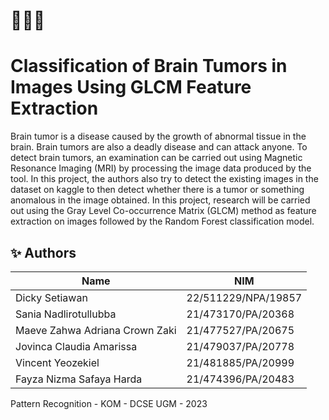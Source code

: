 # 🧠🩻🔬
# Classification of Brain Tumors in Images Using GLCM Feature Extraction

Brain tumor is a disease caused by the growth of abnormal tissue in the brain. Brain tumors are also a deadly disease and can attack anyone. To detect brain tumors, an examination can be carried out using Magnetic Resonance Imaging (MRI) by processing the image data produced by the tool. In this project, the authors also try to detect the existing images in the dataset on kaggle to then detect whether there is a tumor or something anomalous in the image obtained. In this project, research will be carried out using the Gray Level Co-occurrence Matrix (GLCM) method as feature extraction on images followed by the Random Forest classification model.

## ✨ Authors

|              Name              |         NIM        | 
| ------------------------------ | ------------------ |
| Dicky Setiawan                 | 22/511229/NPA/19857| 
| Sania Nadlirotullubba          | 21/473170/PA/20368 | 
| Maeve Zahwa Adriana Crown Zaki | 21/477527/PA/20675 |
| Jovinca Claudia Amarissa       | 21/479037/PA/20778 |
| Vincent Yeozekiel              | 21/481885/PA/20999 |
| Fayza Nizma Safaya Harda       | 21/474396/PA/20483 |

Pattern Recognition - KOM - DCSE UGM - 2023
